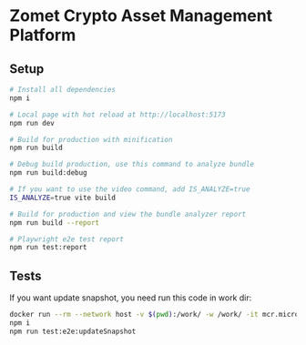 # Zomet Crypto Asset Management Platform

## Setup

```bash
# Install all dependencies
npm i
```

```bash
# Local page with hot reload at http://localhost:5173
npm run dev
```

```bash
# Build for production with minification
npm run build
```

```bash
# Debug build production, use this command to analyze bundle
npm run build:debug
```

```bash
# If you want to use the video command, add IS_ANALYZE=true
IS_ANALYZE=true vite build
```

```bash
# Build for production and view the bundle analyzer report
npm run build --report
```

```bash
# Playwright e2e test report
npm run test:report
```

## Tests

If you want update snapshot, you need run this code in work dir:

```bash
docker run --rm --network host -v $(pwd):/work/ -w /work/ -it mcr.microsoft.com/playwright:v1.40.0-jammy /bin/bash
npm i
npm run test:e2e:updateSnapshot
```
